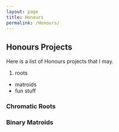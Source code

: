 ```yaml
---
layout: page
title: Honours
permalink: /Honours/
---
```


## Honours Projects

Here is a list of Honours projects that I may.

1. roots
- matroids
- fun stuff

### Chromatic Roots

### Binary Matroids




